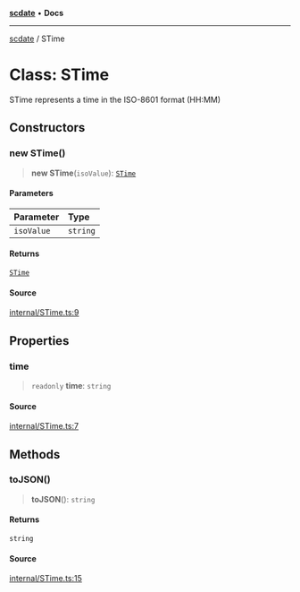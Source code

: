 [**scdate**](../README.md) • **Docs**

---

[scdate](../README.md) / STime

# Class: STime

STime represents a time in the ISO-8601 format (HH:MM)

## Constructors

### new STime()

> **new STime**(`isoValue`): [`STime`](STime.md)

#### Parameters

| Parameter  | Type     |
| :--------- | :------- |
| `isoValue` | `string` |

#### Returns

[`STime`](STime.md)

#### Source

[internal/STime.ts:9](https://github.com/ericvera/scdate/blob/main/src/internal/STime.ts#L9)

## Properties

### time

> `readonly` **time**: `string`

#### Source

[internal/STime.ts:7](https://github.com/ericvera/scdate/blob/main/src/internal/STime.ts#L7)

## Methods

### toJSON()

> **toJSON**(): `string`

#### Returns

`string`

#### Source

[internal/STime.ts:15](https://github.com/ericvera/scdate/blob/main/src/internal/STime.ts#L15)
